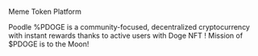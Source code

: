 Meme Token Platform

Poodle %PDOGE is a community-focused,
decentralized cryptocurrency with instant rewards
thanks to active users with Doge NFT !
Mission of $PDOGE is to the Moon!
